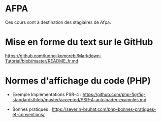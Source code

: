 # AFPA

Ces cours sont à destination des stagiaires de Afpa.

# Mise en forme du text sur le GitHub
https://github.com/luong-komorebi/Markdown-Tutorial/blob/master/README_fr.md

# Normes d'affichage du code (PHP)
- Exemple Implémentations PSR-4 : 
https://github.com/php-fig/fig-standards/blob/master/accepted/PSR-4-autoloader-examples.md

- Bonnes pratiques : 
https://severin-bruhat.com/php-bonnes-pratiques-et-conventions/
